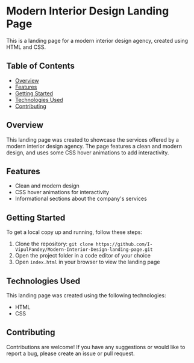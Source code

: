 # Modern Interior Design Landing Page

This is a landing page for a modern interior design agency, created using HTML and CSS.

## Table of Contents

- [Overview](#overview)
- [Features](#features)
- [Getting Started](#getting-started)
- [Technologies Used](#technologies-used)
- [Contributing](#contributing)

## Overview

This landing page was created to showcase the services offered by a modern interior design agency. The page features a clean and modern design, and uses some CSS hover animations to add interactivity.

## Features

- Clean and modern design
- CSS hover animations for interactivity
- Informational sections about the company's services

## Getting Started

To get a local copy up and running, follow these steps:

1. Clone the repository: `git clone https://github.com/I-VipulPandey/Modern-Interior-Design-landing-page.git`
2. Open the project folder in a code editor of your choice
3. Open `index.html` in your browser to view the landing page

## Technologies Used

This landing page was created using the following technologies:

- HTML
- CSS

## Contributing

Contributions are welcome! If you have any suggestions or would like to report a bug, please create an issue or pull request.

